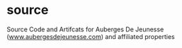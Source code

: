 source
======

Source Code and Artifcats for Auberges De Jeunesse (www.aubergesdejeunesse.com) and affiliated properties
